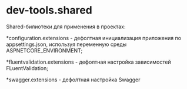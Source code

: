 # dev-tools.shared

Shared-билиотеки для применения в проектах:

*configuration.extensions - дефолтная инициализация приложения по appsettings.json, используя переменную среды ASPNETCORE_ENVIRONMENT;

*fluentvalidation.extensions - дефолтная настройка зависимостей FLuentValidation;

*swagger.extensions - дефолтная настройка Swagger
